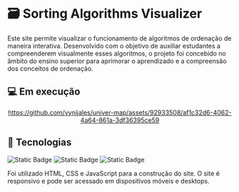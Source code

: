 # 🗃️ Sorting Algorithms Visualizer

Este site permite visualizar o funcionamento de algoritmos de ordenação de maneira interativa. Desenvolvido com o objetivo de auxiliar estudantes a compreenderem visualmente esses algoritmos, o projeto foi concebido no âmbito do ensino superior para aprimorar o aprendizado e a compreensão dos conceitos de ordenação.

<!-- Este é um aplicativo para iOS que mapeia universidades, permitindo a visualização interativa de universidades registradas, seus edifícios e salas. Foi criado como projeto final do "Curso de Práticas de Serviços em Nuvem usando Swift com foco em Serviços Cognitivos", um curso oferecido pelo projeto [HackaTruck MakerSpace](https://hackatruck.com.br) em colaboração com a [IBM](https://www.ibm.com/br-pt). -->


## 💻 Em execução


<div align="center">

https://github.com/vynijales/univer-map/assets/92933508/af1c32d6-4062-4a64-861a-3df36395ce59

</div>

## 🚀 Tecnologias

![Static Badge](https://img.shields.io/badge/HTML-black?logo=html5)
![Static Badge](https://img.shields.io/badge/CSS-black?logo=css3&logoColor=blue)
![Static Badge](https://img.shields.io/badge/JavaScript-black?logo=javascript)

Foi utilizado HTML, CSS e JavaScript para a construção do site. O site é responsivo e pode ser acessado em dispositivos móveis e desktops.